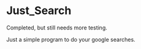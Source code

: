 # Just_Search
Completed, but still needs more testing. 

Just a simple program to do your google searches.
